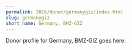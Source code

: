 ```yaml
---
permalink: 2016/donor/germanygiz/index.html
slug: germanygiz
short_name: Germany, BMZ-GIZ
---
```


Donor profile for Germany, BMZ-GIZ goes here.
